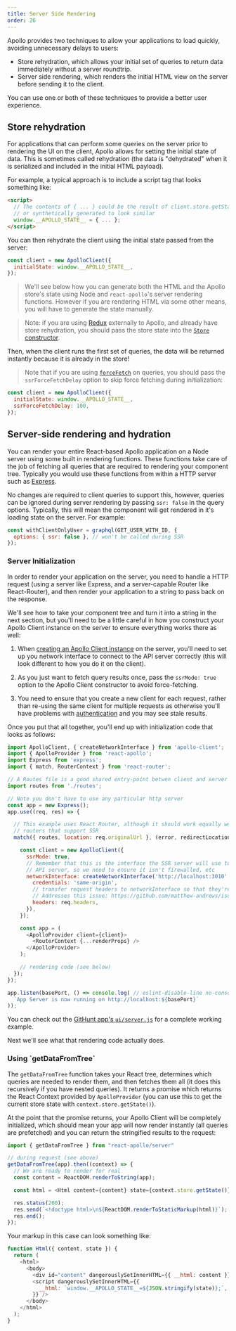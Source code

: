 ```yaml
---
title: Server Side Rendering
order: 26
---
```



Apollo provides two techniques to allow your applications to load quickly, avoiding unnecessary delays to users:

 - Store rehydration, which allows your initial set of queries to return data immediately without a server roundtrip.
 - Server side rendering, which renders the initial HTML view on the server before sending it to the client.

You can use one or both of these techniques to provide a better user experience.

<h2 id="store-rehydration">Store rehydration</h2>

For applications that can perform some queries on the server prior to rendering the UI on the client, Apollo allows for setting the initial state of data. This is sometimes called rehydration (the data is "dehydrated" when it is serialized and included in the initial HTML payload).

For example, a typical approach is to include a script tag that looks something like:

```html
<script>
  // The contents of { ... } could be the result of client.store.getState(),
  // or synthetically generated to look similar
  window.__APOLLO_STATE__ = { ... };
</script>
```

You can then rehydrate the client using the initial state passed from the server:
```js
const client = new ApolloClient({
  initialState: window.__APOLLO_STATE__,
});
```

> We'll see below how you can generate both the HTML and the Apollo store's state using Node and `react-apollo`'s server rendering functions. However if you are rendering HTML via some other means, you will have to generate the state manually.

> Note: if you are using [Redux](redux.html) externally to Apollo, and already have store rehydration, you should pass the store state into the [`Store` constructor](http://redux.js.org/docs/basics/Store.html).

Then, when the client runs the first set of queries, the data will be returned instantly because it is already in the store!

> Note that if you are using [`forceFetch`](cache-updates.html#forceFetch) on queries, you should pass the `ssrForceFetchDelay` option to skip force fetching during initialization:

```js
const client = new ApolloClient({
  initialState: window.__APOLLO_STATE__,
  ssrForceFetchDelay: 100,
});
```

<h2 id="server-rendering">Server-side rendering and hydration</h2>

You can render your entire React-based Apollo application on a Node server using some built in rendering functions. These functions take care of the job of fetching all queries that are required to rendering your component tree. Typically you would use these functions from within a HTTP server such as [Express](https://expressjs.com).

No changes are required to client queries to support this, however, queries can be ignored during server rendering by passing `ssr: false` in the query options. Typically, this will mean the component will get rendered in it's loading state on the server. For example:

```js
const withClientOnlyUser = graphql(GET_USER_WITH_ID, {
  options: { ssr: false }, // won't be called during SSR
});
```

<h3 id="server-initialization">Server Initialization</h3>

In order to render your application on the server, you need to handle a HTTP request (using a server like Express, and a server-capable Router like React-Router), and then render your application to a string to pass back on the response.

We'll see how to take your component tree and turn it into a string in the next section, but you'll need to be a little careful in how you construct your Apollo Client instance on the server to ensure everything works there as well:

1. When [creating an Apollo Client instance](initialization.html) on the server, you'll need to set up you network interface to connect to the API server correctly (this will look different to how you do it on the client).

2. As you just want to fetch query results once, pass the `ssrMode: true` option to the Apollo Client constructor to avoid force-fetching.

3. You need to ensure that you create a new client for each request, rather than re-using the same client for multiple requests as otherwise you'll have problems with [authentication](auth.html) and you may see stale results.

Once you put that all together, you'll end up with initialization code that looks as follows:

```js
import ApolloClient, { createNetworkInterface } from 'apollo-client';
import { ApolloProvider } from 'react-apollo';
import Express from 'express';
import { match, RouterContext } from 'react-router';

// A Routes file is a good shared entry-point betwen client and server
import routes from './routes';

// Note you don't have to use any particular http server
const app = new Express();
app.use((req, res) => {

  // This example uses React Router, although it should work equally well with other
  // routers that support SSR
  match({ routes, location: req.originalUrl }, (error, redirectLocation, renderProps) => {

    const client = new ApolloClient({
      ssrMode: true,
      // Remember that this is the interface the SSR server will use to connect to the
      // API server, so we need to ensure it isn't firewalled, etc
      networkInterface: createNetworkInterface('http://localhost:3010', {
        credentials: 'same-origin',
        // transfer request headers to networkInterface so that they're accessible to proxy server
        // Addresses this issue: https://github.com/matthew-andrews/isomorphic-fetch/issues/83
        headers: req.headers,
      }),
    });

    const app = (
      <ApolloProvider client={client}>
        <RouterContext {...renderProps} />
      </ApolloProvider>
    );

    // rendering code (see below)
  });
});

app.listen(basePort, () => console.log( // eslint-disable-line no-console
  `App Server is now running on http://localhost:${basePort}`
));
```
You can check out the [GitHunt app's `ui/server.js`](https://github.com/apollostack/GitHunt-React/blob/master/ui/server.js) for a complete working example.


Next we'll see what that rendering code actually does.

<h3 id="getDataFromTree">Using `getDataFromTree`</h3>

The `getDataFromTree` function takes your React tree, determines which queries are needed to render them, and then fetches them all (it does this recursively if you have nested queries). It returns a promise which returns the React Context provided by `ApolloProvider` (you can use this to get the current store state with `context.store.getState()`).

At the point that the promise returns, your Apollo Client will be completely initialized, which should mean your app will now render instantly (all queries are prefetched) and you can return the stringified results to the request:

```js
import { getDataFromTree } from "react-apollo/server"

// during request (see above)
getDataFromTree(app).then((context) => {
  // We are ready to render for real
  const content = ReactDOM.renderToString(app);

  const html = <Html content={content} state={context.store.getState()} />;

  res.status(200);
  res.send(`<!doctype html>\n${ReactDOM.renderToStaticMarkup(html)}`);
  res.end();
});
```

Your markup in this case can look something like:

```js
function Html({ content, state }) {
  return (
    <html>
      <body>
        <div id="content" dangerouslySetInnerHTML={{ __html: content }} />
        <script dangerouslySetInnerHTML={{
          __html: `window.__APOLLO_STATE__=${JSON.stringify(state)};`,
        }} />
      </body>
    </html>
  );
}
```

<!--  Leave this bit out until it's fixed -->
<!-- <h3 id="renderToStringWithData">Using `renderToStringWithData`</h3>

The `renderToStringWithData` function takes your react tree and returns the stringified tree with all data requirements. It also injects a script tag that includes `window. __APOLLO_STATE__ ` which equals the full redux store for hydration. This method returns a promise that eventually returns the markup

```js
// server application code (integrated usage)
import { renderToStringWithData } from "react-apollo/server"

// during request
renderToStringWithData(app).then(markup => {
  // send markup to client
});
```

> See the notes above about `getDataFromTree`.

> Extra Client notes:
  - In this case, pass `initialState: JSON.parse(decodeURI(__APOLLO_STATE__))`
  - As of this writing, this technique will lead to a React warning "Target node has markup rendered by React, but there are unrelated nodes as well"---we're working on a better solution to this, but in the meantime if you want to avoid the error, use `getDataFromTree` directly.  <h2 id="store-rehydration">Store hydration</h2> -->
